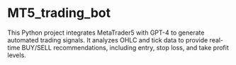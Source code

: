 # MT5_trading_bot
This Python project integrates MetaTrader5 with GPT-4 to generate automated trading signals. It analyzes OHLC and tick data to provide real-time BUY/SELL recommendations, including entry, stop loss, and take profit levels.
